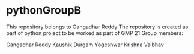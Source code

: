 # pythonGroupB
This repository belongs to Gangadhar Reddy The repository is created as part of python project to be worked as part of GMP 21 Group members:

Gangadhar Reddy
Kaushik Durgam
Yogeshwar Krishna
Vaibhav
